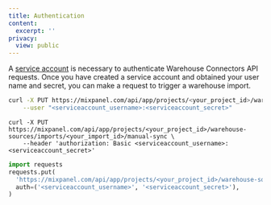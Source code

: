 ```yaml
---
title: Authentication
content:
  excerpt: ''
privacy:
  view: public
---
```

A [service account](ref:service-accounts) is necessary to authenticate Warehouse Connectors API requests. Once you have created a service account and obtained your user name and secret, you can make a request to trigger a warehouse import.

```bash cURL Basic Auth
curl -X PUT https://mixpanel.com/api/app/projects/<your_project_id>/warehouse-sources/imports/<your_import_id>/manual-sync \
	--user "<serviceaccount_username>:<serviceaccount_secret>"
```
```shell cURL Header
curl -X PUT https://mixpanel.com/api/app/projects/<your_project_id>/warehouse-sources/imports/<your_import_id>/manual-sync \
	--header 'authorization: Basic <serviceaccount_username>:<serviceaccount_secret>'
```
```python Python Requests
import requests
requests.put(
  'https://mixpanel.com/api/app/projects/<your_project_id>/warehouse-sources/imports/',
  auth=('<serviceaccount_username>', '<serviceaccount_secret>'),
)
```
